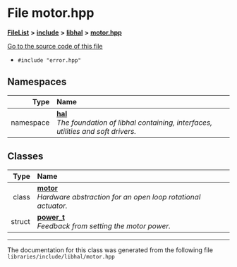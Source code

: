 

# File motor.hpp



[**FileList**](files.md) **>** [**include**](dir_cba0faac6e93618a6e2539705915bd70.md) **>** [**libhal**](dir_c21661262b37aa135a14febc024e67d7.md) **>** [**motor.hpp**](libhal_2motor_8hpp.md)

[Go to the source code of this file](libhal_2motor_8hpp_source.md)



* `#include "error.hpp"`













## Namespaces

| Type | Name |
| ---: | :--- |
| namespace | [**hal**](namespacehal.md) <br>_The foundation of libhal containing, interfaces, utilities and soft drivers._  |


## Classes

| Type | Name |
| ---: | :--- |
| class | [**motor**](classhal_1_1motor.md) <br>_Hardware abstraction for an open loop rotational actuator._  |
| struct | [**power\_t**](structhal_1_1motor_1_1power__t.md) <br>_Feedback from setting the motor power._  |



















































------------------------------
The documentation for this class was generated from the following file `libraries/include/libhal/motor.hpp`

